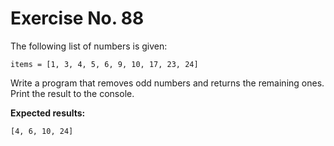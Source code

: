 # Exercise No. 88

The following list of numbers is given:


    items = [1, 3, 4, 5, 6, 9, 10, 17, 23, 24]


Write a program that removes odd numbers and returns the remaining ones. Print the result to the console.


**Expected results:**


    [4, 6, 10, 24]